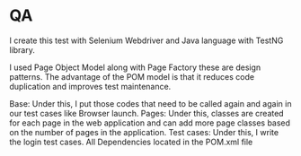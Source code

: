 # QA

I create this test with Selenium Webdriver and Java language with TestNG library.

I used Page Object Model along with Page Factory these are design patterns.  The advantage of the POM model is that it reduces code duplication and improves test maintenance.

Base: Under this, I put those codes that need to be called again and again in our test cases like Browser launch.
Pages: Under this, classes are created for each page in the web application and can add more page classes based on the number of pages in the application.
Test cases: Under this, I write the login test cases.
All Dependencies located in the POM.xml file

